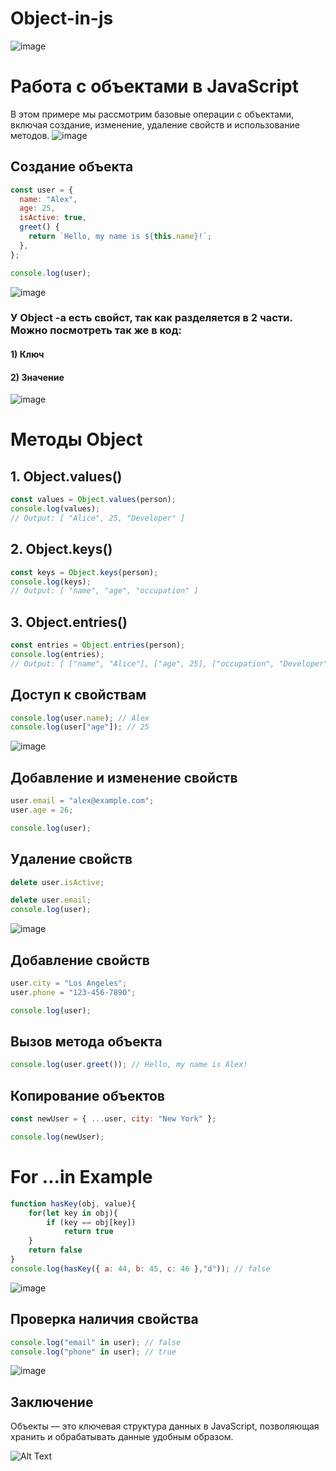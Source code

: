 # Object-in-js
![image](https://github.com/user-attachments/assets/98746a84-7233-4d19-87cb-851d0a914d31)

# Работа с объектами в JavaScript

В этом примере мы рассмотрим базовые операции с объектами, включая создание, изменение, удаление свойств и использование методов.
![image](https://github.com/user-attachments/assets/d804f19f-e059-4bf6-8978-456abf3fb5f7)

## Создание объекта

```javascript
const user = {
  name: "Alex",
  age: 25,
  isActive: true,
  greet() {
    return `Hello, my name is ${this.name}!`;
  },
};

console.log(user);
```
![image](https://github.com/user-attachments/assets/a9033897-dc61-48f1-b1af-1a20aeb36787)


### У Object -а есть свойст, так как разделяется в 2 части. Можно посмотреть так же в код:
#### 1) Ключ
#### 2) Значение

![image](https://github.com/user-attachments/assets/dab0d602-1452-4f2f-b1a6-2549f7d26a3c)


# Методы Object 

## 1. Object.values()

```javascript 
const values = Object.values(person);
console.log(values);
// Output: [ "Alice", 25, "Developer" ]
```
## 2. Object.keys()

```javascript
const keys = Object.keys(person);
console.log(keys);
// Output: [ "name", "age", "occupation" ]

```

## 3. Object.entries()

```javascript
const entries = Object.entries(person);
console.log(entries);
// Output: [ ["name", "Alice"], ["age", 25], ["occupation", "Developer"] ]
```

## Доступ к свойствам

```javascript
console.log(user.name); // Alex
console.log(user["age"]); // 25
```

![image](https://github.com/user-attachments/assets/093fd223-2528-4472-a954-e768a130dac6)


## Добавление и изменение свойств

```javascript
user.email = "alex@example.com";
user.age = 26;

console.log(user);
```

## Удаление свойств

```javascript
delete user.isActive;

delete user.email;
console.log(user);
```
![image](https://github.com/user-attachments/assets/03f2eef6-a36c-4cf7-9379-1862819d564a)

## Добавление свойств

```javascript
user.city = "Los Angeles";
user.phone = "123-456-7890";

console.log(user);
```
## Вызов метода объекта

```javascript
console.log(user.greet()); // Hello, my name is Alex!
```

## Копирование объектов

```javascript
const newUser = { ...user, city: "New York" };

console.log(newUser);
```

# For ...in Example 
```javascript
function hasKey(obj, value){
    for(let key in obj){
        if (key == obj[key])
            return true
    }
    return false
}
console.log(hasKey({ a: 44, b: 45, c: 46 },"d")); // false
```

![image](https://github.com/user-attachments/assets/ba77f9d6-7b74-49e2-a533-65fe76257d22)

## Проверка наличия свойства

```javascript
console.log("email" in user); // false
console.log("phone" in user); // true
```

![image](https://github.com/user-attachments/assets/ef702e74-ecad-4159-971f-09a3db3beef2)



## Заключение

Объекты — это ключевая структура данных в JavaScript, позволяющая хранить и обрабатывать данные удобным образом.

![Alt Text](https://camo.githubusercontent.com/514f682a0b43a9422eee5d9e1d81ef2b7c866247575a96f1080913870d87f0e9/68747470733a2f2f63646e612e61727473746174696f6e2e636f6d2f702f6173736574732f696d616765732f696d616765732f3032382f3130322f3035382f6f726967696e616c2f706978656c2d6a6566662d6d61747269782d732e6769663f31353933343837323633)


